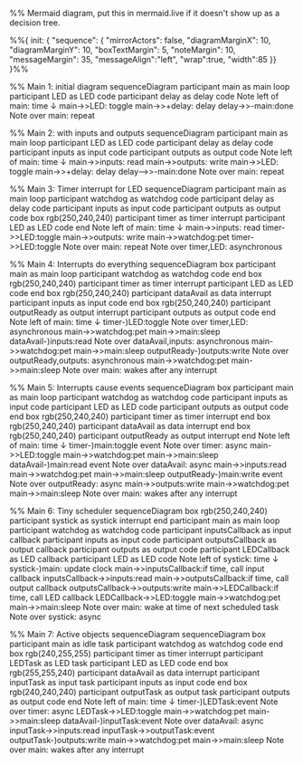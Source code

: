%% Mermaid diagram, put this in mermaid.live if it doesn't show up as a decision tree.


%%{
  init: {
    "sequence": {
        "mirrorActors": false,
        "diagramMarginX": 10,
        "diagramMarginY": 10,
        "boxTextMargin": 5,
        "noteMargin": 10,
        "messageMargin": 35,
        "messageAlign":"left",
        "wrap":true,
        "width":85
    }}
}%%


%% Main 1: initial diagram
sequenceDiagram
    participant main as main loop
    participant LED as LED code 
    participant delay as delay code
    Note left of main: time ↓
    main->>LED: toggle
    main->>+delay: delay
    delay->>-main:done
    Note over main: repeat

    
%% Main 2: with inputs and outputs
sequenceDiagram
    participant main as main loop
    participant LED as LED code
    participant delay as delay code
    participant inputs as input code
    participant outputs as output code
    Note left of main: time ↓
    main->>inputs: read
    main->>outputs: write
    main->>LED: toggle
    main->>+delay: delay
    delay-->>-main:done
    Note over main: repeat
    
    
%% Main 3: Timer interrupt for LED
sequenceDiagram
    participant main as main loop
    participant watchdog as watchdog code
    participant delay as delay code
    participant inputs as input code
    participant outputs as output code
    box rgb(250,240,240)
      participant timer as timer interrupt
      participant LED as LED code
    end
    Note left of main: time ↓
    main->>inputs: read
    timer->>LED:toggle
    main->>outputs: write
    main->>watchdog:pet
    timer->>LED:toggle
    Note over main: repeat
    Note over timer,LED: asynchronous


%% Main 4: Interrupts do everything
sequenceDiagram
    box
    participant main as main loop
    participant watchdog as watchdog code
    end
    box rgb(250,240,240)
    participant timer as timer interrupt
    participant LED as LED code
    end
    box rgb(250,240,240)
    participant dataAvail as data interrupt
    participant inputs as input code
    end
    box rgb(250,240,240)
    participant outputReady as output interrupt
    participant outputs as output code
    end
    Note left of main: time ↓
    timer-)LED:toggle
    Note over timer,LED: asynchronous
    main->>watchdog:pet
    main->>main:sleep
    dataAvail-)inputs:read
    Note over dataAvail,inputs: asynchronous
    main->>watchdog:pet
    main->>main:sleep
    outputReady-)outputs:write
    Note over outputReady,outputs: asynchronous
    main->>watchdog:pet
    main->>main:sleep
    Note over main: wakes after any interrupt


%% Main 5: Interrupts cause events
sequenceDiagram
    box
    participant main as main loop
    participant watchdog as watchdog code
    participant inputs as input code
    participant LED as LED code
    participant outputs as output code
    end
    box rgb(250,240,240)
    participant timer as timer interrupt
    end
    box rgb(250,240,240)
    participant dataAvail as data interrupt
    end
    box rgb(250,240,240)
    participant outputReady as output interrupt
    end
    Note left of main: time ↓
    timer-)main:toggle event
    Note over timer: async
    main->>LED:toggle
    main->>watchdog:pet
    main->>main:sleep
    dataAvail-)main:read event
    Note over dataAvail: async
    main->>inputs:read
    main->>watchdog:pet
    main->>main:sleep
    outputReady-)main:write event
    Note over outputReady: async
    main->>outputs:write
    main->>watchdog:pet
    main->>main:sleep
    Note over main: wakes after any interrupt

%% Main 6: Tiny scheduler
sequenceDiagram
    box rgb(250,240,240)
    participant systick as systick interrupt
    end
    participant main as main loop
    participant watchdog as watchdog code
    participant inputsCallback as input callback
    participant inputs as input code
    participant outputsCallback as output callback
    participant outputs as output code
    participant LEDCallback as LED callback
    participant LED as LED code
    Note left of systick: time ↓
    systick-)main: update clock
    main->>inputsCallback:if time, call input callback
    inputsCallback->>inputs:read
    main->>outputsCallback:if time, call output callback 
    outputsCallback->>outputs:write
    main->>LEDCallback:if time, call LED callback
    LEDCallback->>LED:toggle
    main->>watchdog:pet
    main->>main:sleep
    Note over main: wake at time of next scheduled task
    Note over systick: async



%% Main 7: Active objects
sequenceDiagram
sequenceDiagram
    box
    participant main as idle task
    participant watchdog as watchdog code
    end
    box rgb(240,255,255)
    participant timer as timer interrupt
    participant LEDTask as LED task
    participant LED as LED code
    end
    box rgb(255,255,240)
    participant dataAvail as data interrupt
    participant inputTask as input task
    participant inputs as input code
    end
    box rgb(240,240,240)
    participant outputTask as output task
    participant outputs as output code
    end
    Note left of main: time ↓
    timer-)LEDTask:event
    Note over timer: async
    LEDTask->>LED:toggle
    main->>watchdog:pet
    main->>main:sleep
    dataAvail-)inputTask:event
    Note over dataAvail: async
    inputTask->>inputs:read
    inputTask->>outputTask:event
    outputTask-)outputs:write
    main->>watchdog:pet
    main->>main:sleep
    Note over main: wakes after any interrupt

